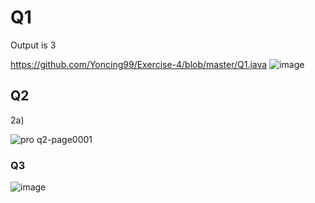 # Q1
Output is 3

https://github.com/Yoncing99/Exercise-4/blob/master/Q1.java
![image](https://user-images.githubusercontent.com/55395418/79041891-de187380-7c25-11ea-9c31-e47f33f6c02d.png)
## Q2
2a)

![pro q2-page0001](https://user-images.githubusercontent.com/55395418/79042315-474db600-7c29-11ea-97d5-91a8096b96e3.jpg)
### Q3
![image](https://user-images.githubusercontent.com/55395418/79042851-ae6d6980-7c2d-11ea-9b62-e65c09350b7a.png)
